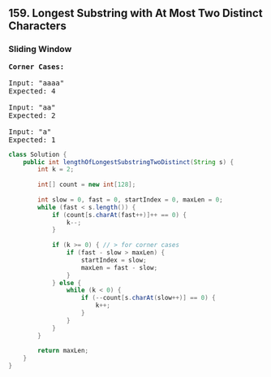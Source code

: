 ## 159. Longest Substring with At Most Two Distinct Characters

### Sliding Window


<pre>
<b>Corner Cases:</b>

Input: "aaaa"
Expected: 4

Input: "aa"
Expected: 2

Input: "a"
Expected: 1
</pre>

```java
class Solution {
    public int lengthOfLongestSubstringTwoDistinct(String s) {        
        int k = 2;        
            
        int[] count = new int[128];
        
        int slow = 0, fast = 0, startIndex = 0, maxLen = 0;
        while (fast < s.length()) {
            if (count[s.charAt(fast++)]++ == 0) {
                k--;
            }
            
            if (k >= 0) { // > for corner cases
                if (fast - slow > maxLen) {
                    startIndex = slow;
                    maxLen = fast - slow;
                }
            } else {            
                while (k < 0) {
                    if (--count[s.charAt(slow++)] == 0) {
                        k++;
                    }
                }       
            }
        }
        
        return maxLen;
    }
}
```
